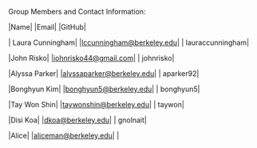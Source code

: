 Group Members and Contact Information:



|Name|                     |Email|                       |GitHub|

| Laura Cunningham|	  |lccunningham@berkeley.edu|	 | lauraccunningham|

  |John Risko|        |johnrisko44@gmail.com|      | johnrisko|

  |Alyssa Parker| 	|alyssaparker@berkeley.edu|	   | aparker92|

  |Bonghyun Kim|	  |bonghyun5@berkeley.edu|	     | bonghyun5|

  |Tay Won Shin|	  |taywonshin@berkeley.edu|	     | taywon|

  |Disi Koa|	      |dkoa@berkeley.edu|	           | gnolnait|

  |Alice|          |aliceman@berkeley.edu|    |     
